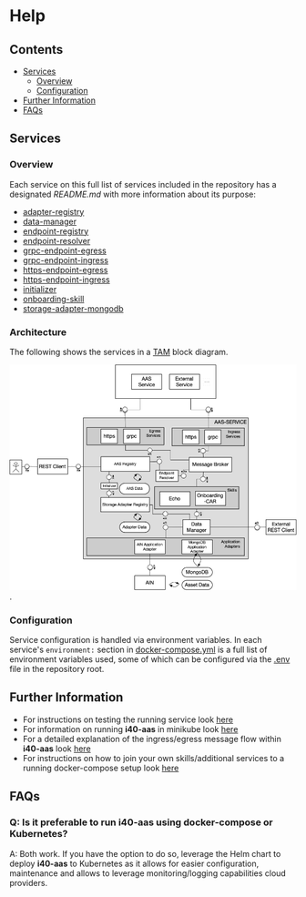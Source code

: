 # Help

## Contents

- [Services](#services)
  - [Overview](#overview)
  - [Configuration](#configuration)
- [Further Information](#further-information)
- [FAQs](#faqs)

## Services

### Overview

Each service on this full list of services included in the repository has a designated _README.md_ with more information about its purpose:

- [adapter-registry](markdown/adapter-registry.md)
- [data-manager](markdown/data-manager.md)
- [endpoint-registry](markdown/endpoint-registry.md)
- [endpoint-resolver](markdown/endpoint-resolver.md)
- [grpc-endpoint-egress](markdown/grpc-endpoint-egress.md)
- [grpc-endpoint-ingress](markdown/grpc-endpoint-ingress.md)
- [https-endpoint-egress](markdown/https-endpoint-egress.md)
- [https-endpoint-ingress](markdown/https-endpoint-ingress.md)
- [initializer](markdown/initializer.md)
- [onboarding-skill](markdown/onboarding-skill.md)
- [storage-adapter-mongodb](markdown/storage-adapter-mongodb.md)

### Architecture

The following shows the services in a [TAM](http://www.fmc-modeling.org/fmc-and-tam) block diagram.

![The big picture](images/AAS_SERVICE_REVISED.png).

### Configuration

Service configuration is handled via environment variables. In each service's `environment:` section in [docker-compose.yml](../docker-compose.yml) is a full list of environment variables used, some of which can be configured via the [.env](../.env) file in the repository root.

## Further Information

- For instructions on testing the running service look [here](markdown/test.md#Test)
- For information on running **i40-aas** in minikube look [here](markdown/minikube.md)
- For a detailed explanation of the ingress/egress message flow within **i40-aas** look [here](markdown/message-flow.md)
- For instructions on how to join your own skills/additional services to a running docker-compose setup look [here](markdown/join-containers.md)

## FAQs

### Q: Is it preferable to run i40-aas using docker-compose or Kubernetes?

A: Both work. If you have the option to do so, leverage the Helm chart to deploy **i40-aas** to Kubernetes as it allows for easier configuration, maintenance and allows to leverage monitoring/logging capabilities cloud providers.
